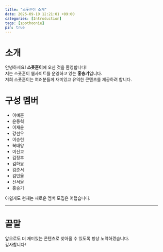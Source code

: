 ```yaml
---
title: "스폿훈이 소개"
date: 2025-09-10 12:21:01 +09:00
categories: [Introduction]
tags: [spothoonie]
pin: true
---
```


# 소개
안녕하세요! **스폿훈이**에 오신 것을 환영합니다!  
저는 스폿훈이 웹사이트를 운영하고 있는 **홍승기**입니다.  
저희 스폿훈이는 여러분들께 재미있고 유익한 콘텐츠를 제공하려 합니다.

# 구성 멤버
- 이예훈  
- 윤동혁  
- 이재윤  
- 강선우  
- 이승헌  
- 복태양  
- 이진교  
- 김정후  
- 김하윤  
- 김준서  
- 김민율  
- 신서율  
- 홍승기  

아쉽게도 현재는 새로운 멤버 모집은 어렵습니다.

---

# 끝말
앞으로도 더 재미있는 콘텐츠로 찾아올 수 있도록 항상 노력하겠습니다.  
감사합니다!
